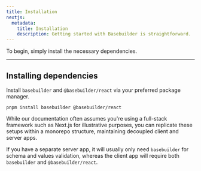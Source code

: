 ```yaml
---
title: Installation
nextjs:
  metadata:
    title: Installation
    description: Getting started with Basebuilder is straightforward.
---
```


To begin, simply install the necessary dependencies.

---

## Installing dependencies

Install `basebuilder` and `@basebuilder/react` via your preferred package manager.

```shell
pnpm install basebuilder @basebuilder/react
```

While our documentation often assumes you're using a full-stack framework such as Next.js for illustrative purposes, you can replicate these setups within a monorepo structure, maintaining decoupled client and server apps.

If you have a separate server app, it will usually only need `basebuilder` for schema and values validation, whereas the client app will require both `basebuilder` and `@basebuilder/react`.
